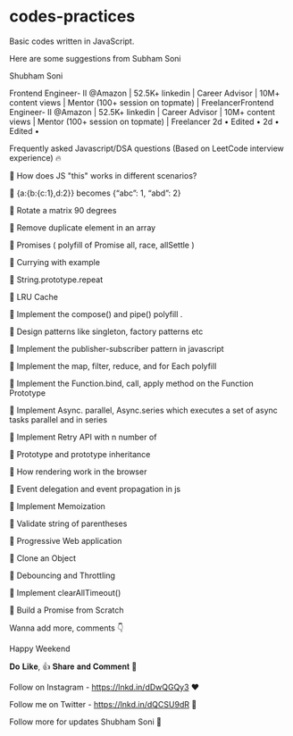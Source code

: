 # codes-practices

Basic codes written in JavaScript.

<bold>
Here are some suggestions from Subham Soni
</bold>

Shubham Soni

Frontend Engineer- II @Amazon | 52.5K+ linkedin | Career Advisor | 10M+ content views | Mentor (100+ session on topmate) | FreelancerFrontend Engineer- II @Amazon | 52.5K+ linkedin | Career Advisor | 10M+ content views | Mentor (100+ session on topmate) | Freelancer
2d • Edited • 2d • Edited •


Frequently asked Javascript/DSA questions (Based on LeetCode interview experience) 🔥

🍄 How does JS "this" works in different scenarios?

🍄 {a:{b:{c:1},d:2}} becomes {“abc”: 1, “abd”: 2}

🍄 Rotate a matrix 90 degrees

🍄 Remove duplicate element in an array

🍄 Promises ( polyfill of Promise all, race, allSettle )

🍄 Currying with example

🍄 String.prototype.repeat

🍄 LRU Cache

🍄 Implement the compose() and pipe() polyfill .

🍄 Design patterns like singleton, factory patterns etc

🍄 Implement the publisher-subscriber pattern in javascript

🍄 Implement the map, filter, reduce, and for Each polyfill

🍄 Implement the Function.bind, call, apply method on the Function Prototype

🍄 Implement Async. parallel, Async.series which executes a set of async tasks parallel and in series

🍄 Implement Retry API with n number of

🍄 Prototype and prototype inheritance

🍄 How rendering work in the browser

🍄 Event delegation and event propagation in js

🍄 Implement Memoization

🍄 Validate string of parentheses

🍄 Progressive Web application

🍄 Clone an Object

🍄 Debouncing and Throttling

🍄 Implement clearAllTimeout()

🍄 Build a Promise from Scratch


Wanna add more, comments 👇

Happy Weekend

𝐃𝐨 𝐋𝐢𝐤𝐞, 👍 𝐒𝐡𝐚𝐫𝐞 𝐚𝐧𝐝 𝐂𝐨𝐦𝐦𝐞𝐧𝐭 💬

Follow on Instagram - https://lnkd.in/dDwQGQy3
 ❤️

Follow me on Twitter - https://lnkd.in/dQCSU9dR
 🧡

Follow more for updates Shubham Soni  💙

